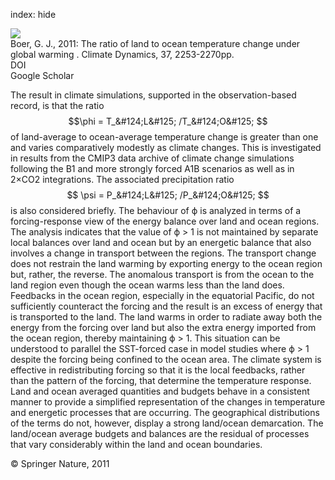 index: hide

<div class="Citation">
    <div class="Citation-thumb CitationThumb-linked"  data-href="https://doi.org/10.1007/s00382-011-1112-3">
      <img src="https://static.claimspace.cloud/climate-study-static/refs/thumbs/10/Boer_2011-thumb.png" />
    </div>

  <div class="Citation-body">
    <div class="Citation-text">Boer, G. J., 2011: The ratio of land to ocean temperature change under global warming . <span class="Article-journal">Climate Dynamics, </span><span class="Article-volume">37, </span>2253-2270pp.</div>
    <div class="Citation-links">
      <div class="CitationLink" data-href="https://doi.org/10.1007/s00382-011-1112-3">
        <div class="CitationLink-icon CitationLink-Doi"></div>
        <div class="CitationLink-text">DOI</div>
      </div>
      <div class="CitationLink" data-href="https://scholar.google.com/scholar?q=10.1007/s00382-011-1112-3">
        <div class="CitationLink-icon CitationLink-Scholar"></div>
        <div class="CitationLink-text">Google Scholar</div>
      </div>
    </div>
  </div>
</div>

The result in climate simulations, supported in the observation-based record, is that the ratio $$\phi = T_&#124;L&#125; /T_&#124;O&#125; $$ of land-average to ocean-average temperature change is greater than one and varies comparatively modestly as climate changes. This is investigated in results from the CMIP3 data archive of climate change simulations following the B1 and more strongly forced A1B scenarios as well as in 2×CO2 integrations. The associated precipitation ratio $$ \psi = P_&#124;L&#125; /P_&#124;O&#125; $$ is also considered briefly. The behaviour of ϕ is analyzed in terms of a forcing-response view of the energy balance over land and ocean regions. The analysis indicates that the value of ϕ > 1 is not maintained by separate local balances over land and ocean but by an energetic balance that also involves a change in transport between the regions. The transport change does not restrain the land warming by exporting energy to the ocean region but, rather, the reverse. The anomalous transport is from the ocean to the land region even though the ocean warms less than the land does. Feedbacks in the ocean region, especially in the equatorial Pacific, do not sufficiently counteract the forcing and the result is an excess of energy that is transported to the land. The land warms in order to radiate away both the energy from the forcing over land but also the extra energy imported from the ocean region, thereby maintaining ϕ > 1. This situation can be understood to parallel the SST-forced case in model studies where ϕ > 1 despite the forcing being confined to the ocean area. The climate system is effective in redistributing forcing so that it is the local feedbacks, rather than the pattern of the forcing, that determine the temperature response. Land and ocean averaged quantities and budgets behave in a consistent manner to provide a simplified representation of the changes in temperature and energetic processes that are occurring. The geographical distributions of the terms do not, however, display a strong land/ocean demarcation. The land/ocean average budgets and balances are the residual of processes that vary considerably within the land and ocean boundaries.

<div class="Citation-copy">
&copy; Springer Nature, 2011
</div>